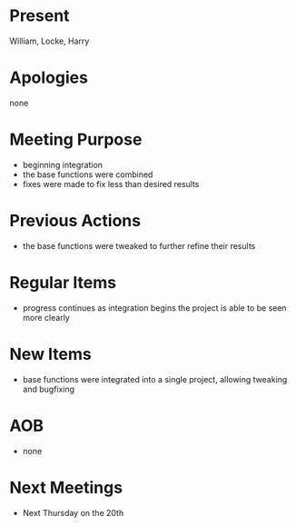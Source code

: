 # Present

William, Locke, Harry

# Apologies

none

# Meeting Purpose

- beginning integration
- the base functions were combined
- fixes were made to fix less than desired results

# Previous Actions

- the base functions were tweaked to further refine their results

# Regular Items

- progress continues as integration begins the project is able to be seen more clearly

# New Items

- base functions were integrated into a single project, allowing tweaking and bugfixing

# AOB

- none

# Next Meetings

- Next Thursday on the 20th
